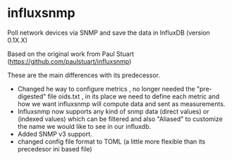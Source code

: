 influxsnmp
==========
Poll network devices via SNMP and save the data in InfluxDB (version 0.1X.X)

Based on the original work from Paul Stuart (https://github.com/paulstuart/influxsnmp)

These are the main differences with its predecessor.

* Changed he way to configure metrics , no longer needed the "pre-digested" file oids.txt , in its place we need to define each metric and how we want influxsnmp will compute data and sent as measurements.
* Influxsnmp now supports any kind of snmp data (direct values) or (indexed values) which can be filtered and also "Aliased" to customize the name we would like to see in our influxdb.
* Added SNMP v3 support.
* changed config file format to TOML (a little more flexible than its precedesor ini based file)
